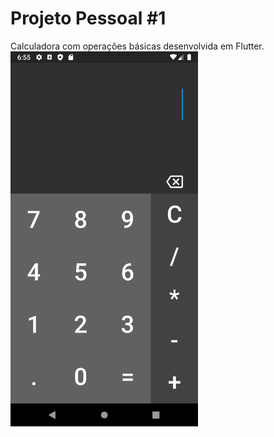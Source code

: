 # Projeto Pessoal #1
Calculadora com operações básicas desenvolvida em Flutter.
<img src="https://github.com/MatheusSouza13/projetos_pessoais_calculadora/blob/main/AppCalculadoraIMG.png" width="300">
